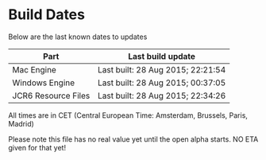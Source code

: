 # Build Dates

Below are the last known dates to updates

Part | Last build update
-----|-----
Mac Engine | Last built: 28 Aug 2015; 22:21:54
Windows Engine | Last built: 28 Aug 2015; 00:37:05
JCR6 Resource Files | Last built: 28 Aug 2015; 22:34:26
All times are in CET (Central European Time: Amsterdam, Brussels, Paris, Madrid)


Please note this file has no real value yet until the open alpha starts. NO ETA given for that yet!
